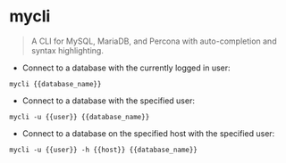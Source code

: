 # mycli

> A CLI for MySQL, MariaDB, and Percona with auto-completion and syntax highlighting.

- Connect to a database with the currently logged in user:

`mycli {{database_name}}`

- Connect to a database with the specified user:

`mycli -u {{user}} {{database_name}}`

- Connect to a database on the specified host with the specified user:

`mycli -u {{user}} -h {{host}} {{database_name}}`
